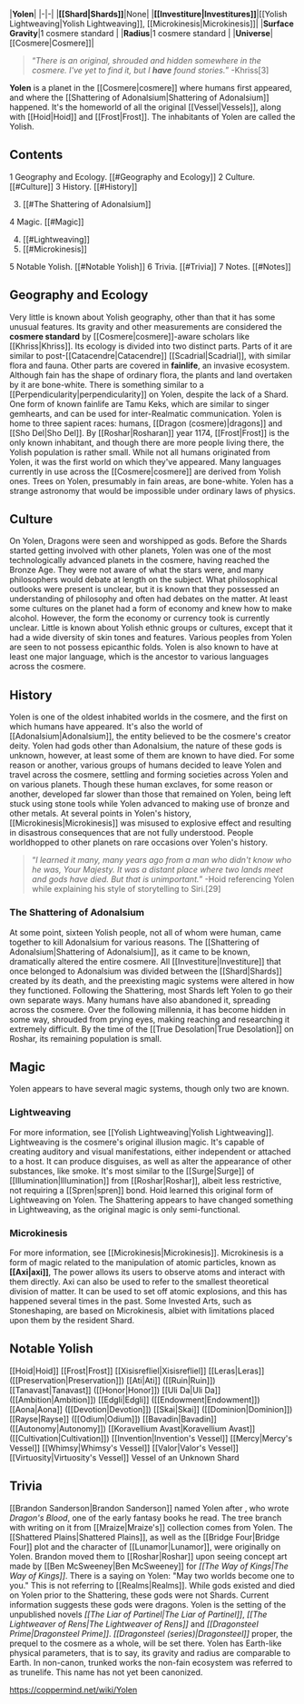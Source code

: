 |**Yolen**|
|-|-|
|**[[Shard\|Shards]]**|None|
|**[[Investiture\|Investitures]]**|[[Yolish Lightweaving\|Yolish Lightweaving]], [[Microkinesis\|Microkinesis]]|
|**Surface Gravity**|1 cosmere standard |
|**Radius**|1 cosmere standard |
|**Universe**|[[Cosmere\|Cosmere]]|

>“*There is an original, shrouded and hidden somewhere in the cosmere. I've yet to find it, but I **have** found stories.*”
\-Khriss[3]


**Yolen** is a planet in the [[Cosmere\|cosmere]] where humans first appeared, and where the [[Shattering of Adonalsium\|Shattering of Adonalsium]] happened. It's the homeworld of all the original [[Vessel\|Vessels]], along with [[Hoid\|Hoid]] and [[Frost\|Frost]]. The inhabitants of Yolen are called the Yolish.


## Contents

1 Geography and Ecology. [[#Geography and Ecology]] 
2 Culture. [[#Culture]] 
3 History. [[#History]] 

3. [[#The Shattering of Adonalsium]] 


4 Magic. [[#Magic]] 

4. [[#Lightweaving]] 
4. [[#Microkinesis]] 


5 Notable Yolish. [[#Notable Yolish]] 
6 Trivia. [[#Trivia]] 
7 Notes. [[#Notes]] 


## Geography and Ecology
Very little is known about Yolish geography, other than that it has some unusual features. Its gravity and other measurements are considered the **cosmere standard** by [[Cosmere\|cosmere]]-aware scholars like [[Khriss\|Khriss]]. Its ecology is divided into two distinct parts. Parts of it are similar to post-[[Catacendre\|Catacendre]] [[Scadrial\|Scadrial]], with similar flora and fauna. Other parts are covered in **fainlife**, an invasive ecosystem. Although fain has the shape of ordinary flora, the plants and land overtaken by it are bone-white. There is something similar to a [[Perpendicularity\|perpendicularity]] on Yolen, despite the lack of a Shard.
One form of known fainlife are Tamu Keks, which are similar to singer gemhearts, and can be used for inter-Realmatic communication.
Yolen is home to three sapient races: humans, [[Dragon (cosmere)\|dragons]] and [[Sho Del\|Sho Del]]. By [[Roshar\|Rosharan]] year 1174, [[Frost\|Frost]] is the only known inhabitant, and though there are more people living there, the Yolish population is rather small. While not all humans originated from Yolen, it was the first world on which they've appeared. Many languages currently in use across the [[Cosmere\|cosmere]] are derived from Yolish ones.
Trees on Yolen, presumably in fain areas, are bone-white.
Yolen has a strange astronomy that would be impossible under ordinary laws of physics.

## Culture
On Yolen, Dragons were seen and worshipped as gods. Before the Shards started getting involved with other planets, Yolen was one of the most technologically advanced planets in the cosmere, having reached the Bronze Age. They were not aware of what the stars were, and many philosophers would debate at length on the subject. What philosophical outlooks were present is unclear, but it is known that they possessed an understanding of philosophy and often had debates on the matter.
At least some cultures on the planet had a form of economy and knew how to make alcohol. However, the form the economy or currency took is currently unclear.
Little is known about Yolish ethnic groups or cultures, except that it had a wide diversity of skin tones and features. Various peoples from Yolen are seen to not possess epicanthic folds. Yolen is also known to have at least one major language, which is the ancestor to various languages across the cosmere.

## History
Yolen is one of the oldest inhabited worlds in the cosmere, and the first on which humans have appeared. It's also the world of [[Adonalsium\|Adonalsium]], the entity believed to be the cosmere's creator deity. Yolen had gods other than Adonalsium, the nature of these gods is unknown, however, at least some of them are known to have died.
For some reason or another, various groups of humans decided to leave Yolen and travel across the cosmere, settling and forming societies across Yolen and on various planets. Though these human exclaves, for some reason or another, developed far slower than those that remained on Yolen, being left stuck using stone tools while Yolen advanced to making use of bronze and other metals.
At several points in Yolen's history, [[Microkinesis\|Microkinesis]] was misused to explosive effect and resulting in disastrous consequences that are not fully understood.
People worldhopped to other planets on rare occasions over Yolen's history.

>“*I learned it many, many years ago from a man who didn't know who he was, Your Majesty. It was a distant place where two lands meet and gods have died. But that is unimportant.*”
\-Hoid referencing Yolen while explaining his style of storytelling to Siri.[29]

### The Shattering of Adonalsium
At some point, sixteen Yolish people, not all of whom were human, came together to kill Adonalsium for various reasons. The [[Shattering of Adonalsium\|Shattering of Adonalsium]], as it came to be known, dramatically altered the entire cosmere. All [[Investiture\|Investiture]] that once belonged to Adonalsium was divided between the [[Shard\|Shards]] created by its death, and the preexisting magic systems were altered in how they functioned.
Following the Shattering, most Shards left Yolen to go their own separate ways. Many humans have also abandoned it, spreading across the cosmere. Over the following millennia, it has become hidden in some way, shrouded from prying eyes, making reaching and researching it extremely difficult. By the time of the [[True Desolation\|True Desolation]] on Roshar, its remaining population is small.

## Magic
Yolen appears to have several magic systems, though only two are known.

### Lightweaving
For more information, see [[Yolish Lightweaving\|Yolish Lightweaving]].
Lightweaving is the cosmere's original illusion magic. It's capable of creating auditory and visual manifestations, either independent or attached to a host. It can produce disguises, as well as alter the appearance of other substances, like smoke. It's most similar to the [[Surge\|Surge]] of [[Illumination\|Illumination]] from [[Roshar\|Roshar]], albeit less restrictive, not requiring a [[Spren\|spren]] bond. Hoid learned this original form of Lightweaving on Yolen.
The Shattering appears to have changed something in Lightweaving, as the original magic is only semi-functional.

### Microkinesis
For more information, see [[Microkinesis\|Microkinesis]].
Microkinesis is a form of magic related to the manipulation of atomic particles, known as **[[Axi\|axi]]**, The power allows its users to observe atoms and interact with them directly. Axi can also be used to refer to the smallest theoretical division of matter.
It can be used to set off atomic explosions, and this has happened several times in the past. Some Invested Arts, such as Stoneshaping, are based on Microkinesis, albiet with limitations placed upon them by the resident Shard.

## Notable Yolish

[[Hoid\|Hoid]]
[[Frost\|Frost]]
[[Xisisrefliel\|Xisisrefliel]]
[[Leras\|Leras]] ([[Preservation\|Preservation]])
[[Ati\|Ati]] ([[Ruin\|Ruin]])
[[Tanavast\|Tanavast]] ([[Honor\|Honor]])
[[Uli Da\|Uli Da]] ([[Ambition\|Ambition]])
[[Edgli\|Edgli]] ([[Endowment\|Endowment]])
[[Aona\|Aona]] ([[Devotion\|Devotion]])
[[Skai\|Skai]] ([[Dominion\|Dominion]])
[[Rayse\|Rayse]] ([[Odium\|Odium]])
[[Bavadin\|Bavadin]] ([[Autonomy\|Autonomy]])
[[Koravellium Avast\|Koravellium Avast]] ([[Cultivation\|Cultivation]])
[[Invention\|Invention's Vessel]]
[[Mercy\|Mercy's Vessel]]
[[Whimsy\|Whimsy's Vessel]]
[[Valor\|Valor's Vessel]]
[[Virtuosity\|Virtuosity's Vessel]]
Vessel of an Unknown Shard

## Trivia
[[Brandon Sanderson\|Brandon Sanderson]] named Yolen after , who wrote *Dragon's Blood*, one of the early fantasy books he read.
The tree branch with writing on it from [[Mraize\|Mraize's]] collection comes from Yolen.
The [[Shattered Plains\|Shattered Plains]], as well as the [[Bridge Four\|Bridge Four]] plot and the character of [[Lunamor\|Lunamor]], were originally on Yolen. Brandon moved them to [[Roshar\|Roshar]] upon seeing concept art made by [[Ben McSweeney\|Ben McSweeney]] for *[[The Way of Kings\|The Way of Kings]]*.
There is a saying on Yolen: "May two worlds become one to you." This is not referring to [[Realms\|Realms]].
While gods existed and died on Yolen prior to the Shattering, these gods were not Shards. Current information suggests these gods were dragons.
Yolen is the setting of the unpublished novels *[[The Liar of Partinel\|The Liar of Partinel]]*, *[[The Lightweaver of Rens\|The Lightweaver of Rens]]* and *[[Dragonsteel Prime\|Dragonsteel Prime]]*. *[[Dragonsteel (series)\|Dragonsteel]]* proper, the prequel to the cosmere as a whole, will be set there.
Yolen has Earth-like physical parameters, that is to say, its gravity and radius are comparable to Earth.
In non-canon, trunked works the non-fain ecosystem was referred to as trunelife. This name has not yet been canonized.


https://coppermind.net/wiki/Yolen
